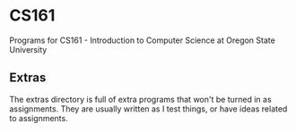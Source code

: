 # CS161
Programs for CS161 - Introduction to Computer Science at Oregon State University

## Extras
The extras directory is full of extra programs that won't be turned in as assignments. They are usually written as I test things, or have ideas related to assignments.
